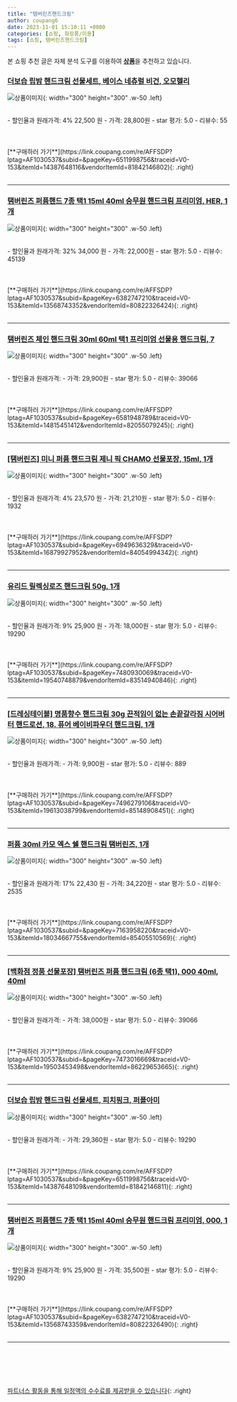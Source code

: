```yaml
---
title: "탬버린즈핸드크림"
author: coupang6
date: 2023-11-01 15:10:11 +0800
categories: [쇼핑, 화장품/미용]
tags: [쇼핑, 탬버린즈핸드크림]
---
```


본 쇼핑 추천 글은 자체 분석 도구를 이용하여 [**상품**](https://link.coupang.com/a/bao1ui)을 추천하고 있습니다.

### [더보습 립밤 핸드크림 선물세트, 베이스 네츄럴 비건, 오모헬리](https://link.coupang.com/re/AFFSDP?lptag=AF1030537&subid=&pageKey=6511998756&traceid=V0-153&itemId=14387648116&vendorItemId=81842146802)

![상품이미지](https://thumbnail9.coupangcdn.com/thumbnails/remote/230x230ex/image/vendor_inventory/e900/42ff5d896278110f1ba27a10a88db72fe8b82d8e35deecdb665bd79158b6.jpg){: width="300" height="300" .w-50 .left}


<br>
- 할인율과 원래가격: 4%  22,500   원
- 가격: 28,800원
- star 평가: 5.0
- 리뷰수: 55
<br>
<br>
<br>
<br>
[**구매하러 가기**](https://link.coupang.com/re/AFFSDP?lptag=AF1030537&subid=&pageKey=6511998756&traceid=V0-153&itemId=14387648116&vendorItemId=81842146802){: .right}
<br>
<br>

---

### [탬버린즈 퍼퓸핸드 7종 택1 15ml 40ml 승무원 핸드크림 프리미엄, HER, 1개](https://link.coupang.com/re/AFFSDP?lptag=AF1030537&subid=&pageKey=6382747210&traceid=V0-153&itemId=13568743352&vendorItemId=80822326424)

![상품이미지](https://thumbnail9.coupangcdn.com/thumbnails/remote/230x230ex/image/vendor_inventory/55c4/3f75ac63da39fd372fb25eb67f8ac769b8c73f8b4223aa17b2ada65cb8bd.jpg){: width="300" height="300" .w-50 .left}


<br>
- 할인율과 원래가격: 32%  34,000   원
- 가격: 22,000원
- star 평가: 5.0
- 리뷰수: 45139
<br>
<br>
<br>
<br>
[**구매하러 가기**](https://link.coupang.com/re/AFFSDP?lptag=AF1030537&subid=&pageKey=6382747210&traceid=V0-153&itemId=13568743352&vendorItemId=80822326424){: .right}
<br>
<br>

---

### [탬버린즈 체인 핸드크림 30ml 60ml 택1 프리미엄 선물용 핸드크림, 7](https://link.coupang.com/re/AFFSDP?lptag=AF1030537&subid=&pageKey=6581948789&traceid=V0-153&itemId=14815451412&vendorItemId=82055079245)

![상품이미지](https://thumbnail10.coupangcdn.com/thumbnails/remote/230x230ex/image/vendor_inventory/72e6/f7415e5c205ff4ae378b1a3107a44ce88342464ab9ef0c302c3be05d0009.jpg){: width="300" height="300" .w-50 .left}


<br>
- 할인율과 원래가격: 
- 가격: 29,900원
- star 평가: 5.0
- 리뷰수: 39066
<br>
<br>
<br>
<br>
[**구매하러 가기**](https://link.coupang.com/re/AFFSDP?lptag=AF1030537&subid=&pageKey=6581948789&traceid=V0-153&itemId=14815451412&vendorItemId=82055079245){: .right}
<br>
<br>

---

### [[탬버린즈] 미니 퍼퓸 핸드크림 제니 픽 CHAMO 선물포장, 15ml, 1개](https://link.coupang.com/re/AFFSDP?lptag=AF1030537&subid=&pageKey=6949636329&traceid=V0-153&itemId=16879927952&vendorItemId=84054994342)

![상품이미지](https://thumbnail8.coupangcdn.com/thumbnails/remote/230x230ex/image/vendor_inventory/0a15/69ad157fadbe2661388dc3f94bf917c7579a92e2a7a3f749dcc3e88646c3.jpg){: width="300" height="300" .w-50 .left}


<br>
- 할인율과 원래가격: 4%  23,570   원
- 가격: 21,210원
- star 평가: 5.0
- 리뷰수: 1932
<br>
<br>
<br>
<br>
[**구매하러 가기**](https://link.coupang.com/re/AFFSDP?lptag=AF1030537&subid=&pageKey=6949636329&traceid=V0-153&itemId=16879927952&vendorItemId=84054994342){: .right}
<br>
<br>

---

### [유리드 릴렉싱로즈 핸드크림 50g, 1개](https://link.coupang.com/re/AFFSDP?lptag=AF1030537&subid=&pageKey=7480930069&traceid=V0-153&itemId=19540748879&vendorItemId=83514940846)

![상품이미지](https://thumbnail6.coupangcdn.com/thumbnails/remote/230x230ex/image/vendor_inventory/0851/1c27077a14f3adadb1de1b4fb06f0da1891d17bec9ddce9b973602b82f99.jpg){: width="300" height="300" .w-50 .left}


<br>
- 할인율과 원래가격: 9%  25,900   원
- 가격: 18,000원
- star 평가: 5.0
- 리뷰수: 19290
<br>
<br>
<br>
<br>
[**구매하러 가기**](https://link.coupang.com/re/AFFSDP?lptag=AF1030537&subid=&pageKey=7480930069&traceid=V0-153&itemId=19540748879&vendorItemId=83514940846){: .right}
<br>
<br>

---

### [[드레싱테이블] 명품향수 핸드크림 30g 끈적임이 없는 손끝갈라짐 시어버터 핸드로션, 18. 퓨어 베이비파우더 핸드크림, 1개](https://link.coupang.com/re/AFFSDP?lptag=AF1030537&subid=&pageKey=7496279106&traceid=V0-153&itemId=19613038799&vendorItemId=85148908451)

![상품이미지](https://thumbnail9.coupangcdn.com/thumbnails/remote/230x230ex/image/vendor_inventory/8c67/9097c2b7c491ee3ce68f868f35cf8fdbdd5372be1209c5529fdfbfb3df01.jpeg){: width="300" height="300" .w-50 .left}


<br>
- 할인율과 원래가격: 
- 가격: 9,900원
- star 평가: 5.0
- 리뷰수: 889
<br>
<br>
<br>
<br>
[**구매하러 가기**](https://link.coupang.com/re/AFFSDP?lptag=AF1030537&subid=&pageKey=7496279106&traceid=V0-153&itemId=19613038799&vendorItemId=85148908451){: .right}
<br>
<br>

---

### [퍼퓸 30ml 카모 엑스 쉘 핸드크림 탬버린즈, 1개](https://link.coupang.com/re/AFFSDP?lptag=AF1030537&subid=&pageKey=7163958220&traceid=V0-153&itemId=18034667755&vendorItemId=85405510569)

![상품이미지](https://thumbnail6.coupangcdn.com/thumbnails/remote/230x230ex/image/vendor_inventory/bea0/06fb71bb50eefe7930b1cc8d148fece3f6c876a662a0b652fca19c8d0e87.jpg){: width="300" height="300" .w-50 .left}


<br>
- 할인율과 원래가격: 17%  22,430   원
- 가격: 34,220원
- star 평가: 5.0
- 리뷰수: 2535
<br>
<br>
<br>
<br>
[**구매하러 가기**](https://link.coupang.com/re/AFFSDP?lptag=AF1030537&subid=&pageKey=7163958220&traceid=V0-153&itemId=18034667755&vendorItemId=85405510569){: .right}
<br>
<br>

---

### [[백화점 정품 선물포장] 탬버린즈 퍼퓸 핸드크림 (6종 택1), 000 40ml, 40ml](https://link.coupang.com/re/AFFSDP?lptag=AF1030537&subid=&pageKey=7473016669&traceid=V0-153&itemId=19503453498&vendorItemId=86229653665)

![상품이미지](https://thumbnail9.coupangcdn.com/thumbnails/remote/230x230ex/image/vendor_inventory/05a9/06837780fcb07c23c0320f671dccca9746c1936748f47f91cb37d5e879e4.jpg){: width="300" height="300" .w-50 .left}


<br>
- 할인율과 원래가격: 
- 가격: 38,000원
- star 평가: 5.0
- 리뷰수: 39066
<br>
<br>
<br>
<br>
[**구매하러 가기**](https://link.coupang.com/re/AFFSDP?lptag=AF1030537&subid=&pageKey=7473016669&traceid=V0-153&itemId=19503453498&vendorItemId=86229653665){: .right}
<br>
<br>

---

### [더보습 립밤 핸드크림 선물세트, 피치핑크, 퍼플아미](https://link.coupang.com/re/AFFSDP?lptag=AF1030537&subid=&pageKey=6511998756&traceid=V0-153&itemId=14387648109&vendorItemId=81842146811)

![상품이미지](https://thumbnail9.coupangcdn.com/thumbnails/remote/230x230ex/image/vendor_inventory/61d6/a397fbc3cff621e494e829682aae47a37e0c298a1df3986b1808102fa2d2.jpg){: width="300" height="300" .w-50 .left}


<br>
- 할인율과 원래가격: 
- 가격: 29,360원
- star 평가: 5.0
- 리뷰수: 19290
<br>
<br>
<br>
<br>
[**구매하러 가기**](https://link.coupang.com/re/AFFSDP?lptag=AF1030537&subid=&pageKey=6511998756&traceid=V0-153&itemId=14387648109&vendorItemId=81842146811){: .right}
<br>
<br>

---

### [탬버린즈 퍼퓸핸드 7종 택1 15ml 40ml 승무원 핸드크림 프리미엄, 000, 1개](https://link.coupang.com/re/AFFSDP?lptag=AF1030537&subid=&pageKey=6382747210&traceid=V0-153&itemId=13568743359&vendorItemId=80822326490)

![상품이미지](https://thumbnail9.coupangcdn.com/thumbnails/remote/230x230ex/image/vendor_inventory/55c4/3f75ac63da39fd372fb25eb67f8ac769b8c73f8b4223aa17b2ada65cb8bd.jpg){: width="300" height="300" .w-50 .left}


<br>
- 할인율과 원래가격: 9%  25,900   원
- 가격: 35,500원
- star 평가: 5.0
- 리뷰수: 19290
<br>
<br>
<br>
<br>
[**구매하러 가기**](https://link.coupang.com/re/AFFSDP?lptag=AF1030537&subid=&pageKey=6382747210&traceid=V0-153&itemId=13568743359&vendorItemId=80822326490){: .right}
<br>
<br>

---
<br><br><br><br><br> [파트너스 활동을 통해 일정액의 수수료를 제공받을 수 있습니다](https://link.coupang.com/a/bao1ui){: .right}